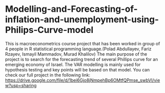 # Modelling-and-Forecasting-of-inflation-and-unemployment-using-Philips-Curve-model
This is macroeconometrics course project that has been worked in group of 4 people in R statistical programming language.(Polad Abdullayev, Fariz Rzayev, Ismayil Mammadov, Murad Khalilov)
The main purpose of the project is to search for the forecasting trend of several Phillips
curve for an emerging economy of Israel. The VAR modelling is mainly used for
hypothesis testing and key points will be based on that model.
You can check our full project in the following link: https://drive.google.com/file/d/1bei6Gjo8jNmpehBp6OMtfQPmse_swbVI/view?usp=sharing
